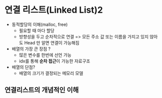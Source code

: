 # 연결 리스트(Linked List)2

- 동적할당의 이해(malloc, free)
  - 필요할 때 마다 할당
  - 방향성을 두고 순차적으로 연결 => 모든 주소 값 또는 이름을 가지고 있지 않아도 Head 만 알면 연결이 가능해짐
- 배열의 가장 큰 장점 ?
  - 많은 변수를 한번에 선언 가능
  - idx를 통해 **순차 접근**이 가능한 자료구조
- 배열의 단점?
  - 배열의 크기가 결정되는 메모리 모델

## 연결리스트의 개념적인 이해
